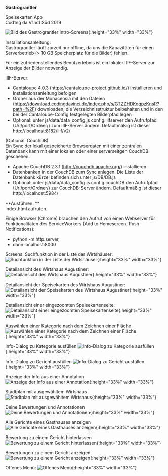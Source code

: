 **Gastrograntler**

Speisekarten App  
Cod1ng da V1nc1 Süd 2019  

![Bild des Gastrograntler Intro-Screens](screens/gastrograntler_intro.PNG){:height="33%" width="33%"}

Installationsanleitung:  
Gastrograntler läuft zurzeit nur offline, da uns die Kapazitäten für einen Serverbetrieb (> 10 GB Speicherplatz für die Bilder) fehlen.  

Für ein zufriedenstellendes Benutzerlebnis ist ein lokaler IIIF-Server zur Anzeige der Bilder notwendig.  

IIIF-Server:  
- Cantaloupe 4.0.3 (https://cantaloupe-project.github.io/) installieren und Installationsanleitung befolgen  
- Ordner aus der Monacensia mit den Dateien (https://download.codingdavinci.de/index.php/s/GTZZHDKqqpzKnsR?path=%2F) downloaden, die Verzeichnisstruktur beibehalten und in den bei der Cantaloupe-Config festgelegten Bilderpfad legen  
- Optional: unter js/data/data_config.js config.iiifserver den Aufrufpfad (Url/port/Ordner/) zum IIIF-Server ändern. Defaultmäßig ist dieser http://localhost:8182/iiif/v2/  

(Optional: CouchDB)  
Ein Sync der lokal gespeicherte Browserdaten mit einer zentralen Datenbank kann mit einer lokalen oder einer serverseitgen CouchDB geschehen.  
- Apache CouchDB 2.3.1 (http://couchdb.apache.org/) installieren  
- Datenbanken in der CouchDB zum Sync anlegen. Die Liste der Datenbank kürzel befinden sich unter js/DB/DB.js  
- Optional: unter js/data/data_config.js config.couchDB den Aufrufpfad (Url/port/Ordner/) zur CouchDB-Server ändern. Defaultmäßig ist dieser http://localhost:5984/  


**Ausführen: **     
index.html aufrufen.

Einige Browser (Chrome) brauchen den Aufruf von einen Webserver für Funktionalitäten des ServiceWorkers (Add to Homescreen, Push Notifications):  
- python -m http.server,
- dann localhost:8000

Screens:
Suchfunktion in der Liste der Wirtshäuser:
![Suchfunktion in der Liste der Wirtshäuser](screens/pubs-list-search.PNG){:height="33%" width="33%"}

Detailansicht des Wirtshaus Augustiner:
![Detailansicht des Wirtshaus Augustiner](screens/pubs-detail.PNG){:height="33%" width="33%"}

Detailansicht der Speisekarten des Wirtshaus Augustiner:
![Detailansicht der Speisekarten des Wirtshaus Augustiner](screens/pubs-menu-list.PNG){:height="33%" width="33%"}

Detailansicht einer eingezoomten Speisekartenseite:
![Detailansicht einer eingezoomten Speisekartenseite](screens/pubs-menupage-detail.PNG){:height="33%" width="33%"}

Auswählen einer Kategorie nach dem Zeichnen einer Fläche
![Auswählen einer Kategorie nach dem Zeichnen einer Fläche](screens/pubs-menupage-anno-select.PNG){:height="33%" width="33%"}

Info-Dialog zu Kategorie ausfüllen
![Info-Dialog zu Kategorie ausfüllen](screens/pubs-menupage-add-category.PNG){:height="33%" width="33%"}

Info-Dialog zu Gericht ausfüllen
![Info-Dialog zu Gericht ausfüllen](screens/pubs-dishes-add.PNG){:height="33%" width="33%"}

Anzeige der Info aus einer Annotation
![Anzeige der Info aus einer Annotation](screens/pubs-menupage-showinfo.PNG){:height="33%" width="33%"}

Stadtplan mit ausgewähltem Wirtshaus
![Stadtplan mit ausgewähltem Wirtshaus](screens/map-info.PNG){:height="33%" width="33%"}

Deine Bewertungen und Annotationen
![Deine Bewertungen und Annotationen](screens/your-ratings.PNG){:height="33%" width="33%"}

Alle Gerichte eines Gasthauses anzeigen
![Alle Gerichte eines Gasthauses anzeigen](screens/pubs-list-detail.PNG){:height="33%" width="33%"}

Bewertung zu einem Gericht hinterlassen
![Bewertung zu einem Gericht hinterlassen](screens/pubs-dish-rating.PNG){:height="33%" width="33%"}

Bewertungen zu einem Gericht anzeigen
![Bewertung zu einem Gericht anzeigen](screens/pubs-dishes-rating-show.PNG){:height="33%" width="33%"}

Offenes Menü:
![Offenes Menü](screens/menu.PNG){:height="33%" width="33%"}
